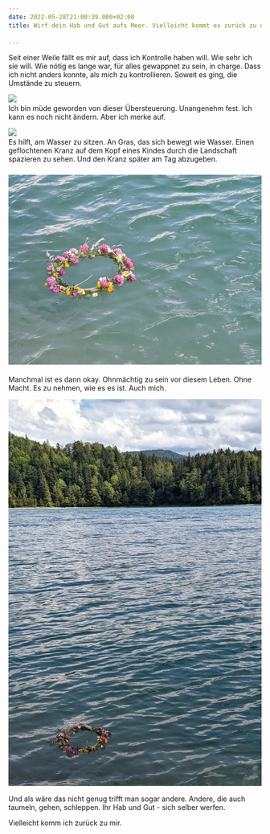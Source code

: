 ```yaml
---
date: 2022-05-28T21:00:39.000+02:00
title: Wirf dein Hab und Gut aufs Meer. Vielleicht kommt es zurück zu dir

---
```

Seit einer Weile fällt es mir auf, dass ich Kontrolle haben will. Wie sehr ich sie will. Wie nötig es lange war, für alles gewappnet zu sein, in charge. Dass ich nicht anders konnte, als mich zu kontrollieren. Soweit es ging, die Umstände zu steuern.

![](/uploads/pxl_20220527_142002847.jpg)  
Ich bin müde geworden von dieser Übersteuerung. Unangenehm fest. Ich kann es noch nicht ändern. Aber ich merke auf.

![](/uploads/pxl_20220527_102642005.jpg)  
Es hilft, am Wasser zu sitzen. An Gras, das sich bewegt wie Wasser. Einen geflochtenen Kranz auf dem Kopf eines Kindes durch die Landschaft spazieren zu sehen. Und den Kranz später am Tag abzugeben.

### ![](/uploads/pxl_20220527_133211386.jpg)

Manchmal ist es dann okay. Ohnmächtig zu sein vor diesem Leben. Ohne Macht. Es zu nehmen, wie es es ist. Auch mich. 

![](/uploads/pxl_20220527_133151488_1_1.jpg)

Und als wäre das nicht genug trifft man sogar andere. Andere, die auch taumeln, gehen, schleppen. Ihr Hab und Gut - sich selber werfen.

Vielleicht komm ich zurück zu mir.